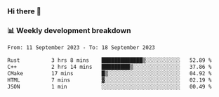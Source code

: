 ### Hi there 👋

### 📊 Weekly development breakdown
<!--START_SECTION:waka-->

```txt
From: 11 September 2023 - To: 18 September 2023

Rust          3 hrs 8 mins    █████████████▒░░░░░░░░░░░   52.89 %
C++           2 hrs 14 mins   █████████▒░░░░░░░░░░░░░░░   37.86 %
CMake         17 mins         █▒░░░░░░░░░░░░░░░░░░░░░░░   04.92 %
HTML          7 mins          ▓░░░░░░░░░░░░░░░░░░░░░░░░   02.19 %
JSON          1 min           ░░░░░░░░░░░░░░░░░░░░░░░░░   00.49 %
```

<!--END_SECTION:waka-->
